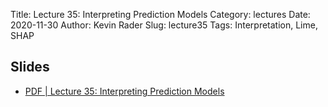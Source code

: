 Title: Lecture 35: Interpreting Prediction Models
Category: lectures
Date: 2020-11-30
Author: Kevin Rader
Slug: lecture35
Tags: Interpretation, Lime, SHAP


## Slides
- [PDF | Lecture 35: Interpreting Prediction Models]({attach}slides/Lecture35_InterpretingPredictionModels.pdf)
